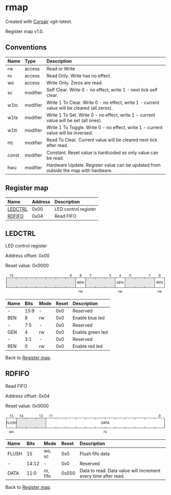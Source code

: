 # rmap

Created with [Corsair](https://github.com/esynr3z/corsair) vgit-latest.

Register map v1.0.

## Conventions

| Name  | Type     | Description |
| :---  | :---     | :---        |
| rw    | access   | Read or Write |
| ro    | access   | Read Only. Write has no effect. |
| wo    | access   | Write Only. Zeros are read. |
| sc    | modifier | Self Clear. Write 0 - no effect, write 1 - next tick self clear. |
| w1tc  | modifier | Write 1 To Clear. Write 0 - no effect, write 1 - current value will be cleared (all zeros). |
| w1ts  | modifier | Write 1 To Set. Write 0 - no effect, write 1 - current value will be set (all ones). |
| w1tt  | modifier | Write 1 To Toggle. Write 0 - no effect, write 1 - current value will be inversed. |
| rtc   | modifier | Read To Clear. Current value will be cleared next tick after read. |
| const | modifier | Constant. Reset value is hardcoded as only value can be read. |
| hwu   | modifier | Hardware Update. Register value can be updated from outside the map with hardware. |

## Register map

| Name                     | Address    | Description |
| :---                     | :---       | :---        |
| [LEDCTRL](#ledctrl)      | 0x00       | LED control register | |
| [RDFIFO](#rdfifo)        | 0x04       | Read FIFO | |

## LEDCTRL

LED control register

Address offset: 0x00

Reset value: 0x0000

![](rmap_img/ledctrl.svg)

| Name             | Bits   | Mode            | Reset      | Description |
| :---             | :---   | :---            | :---       | :---        |
| -                | 15:9   | -               | 0x0        | Reserved |
| BEN              | 8      | rw              | 0x0        | Enable blue led |
| -                | 7:5    | -               | 0x0        | Reserved |
| GEN              | 4      | rw              | 0x0        | Enable green led |
| -                | 3:1    | -               | 0x0        | Reserved |
| REN              | 0      | rw              | 0x0        | Enable red led |

Back to [Register map](#register-map).

## RDFIFO

Read FIFO

Address offset: 0x04

Reset value: 0x0000

![](rmap_img/rdfifo.svg)

| Name             | Bits   | Mode            | Reset      | Description |
| :---             | :---   | :---            | :---       | :---        |
| FLUSH            | 15     | wo, sc          | 0x0        | Flush fifo data |
| -                | 14:12  | -               | 0x0        | Reserved |
| DATA             | 11:0   | ro, fifo        | 0x000      | Data to read. Data value will increment every time after read. |

Back to [Register map](#register-map).
